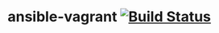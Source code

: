 # ansible-vagrant [![Build Status](https://travis-ci.org/FinalDes/ansible-vagrant.svg?branch=master)](https://travis-ci.org/FinalDes/ansible-vagrant)
